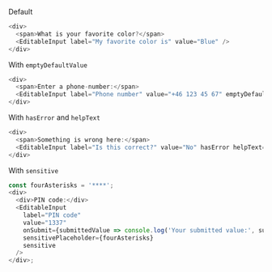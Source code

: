 Default

```js
<div>
  <span>What is your favorite color?</span>
  <EditableInput label="My favorite color is" value="Blue" />
</div>
```

With `emptyDefaultValue`

```js
<div>
  <span>Enter a phone-number:</span>
  <EditableInput label="Phone number" value="+46 123 45 67" emptyDefaultValue="+" />
</div>
```

With `hasError` and `helpText`

```js
<div>
  <span>Something is wrong here:</span>
  <EditableInput label="Is this correct?" value="No" hasError helpText="It never is" />
</div>
```

With `sensitive`

```js
const fourAsterisks = '****';
<div>
  <div>PIN code:</div>
  <EditableInput
    label="PIN code"
    value="1337"
    onSubmit={submittedValue => console.log('Your submitted value:', submittedValue)}
    sensitivePlaceholder={fourAsterisks}
    sensitive
  />
</div>;
```
